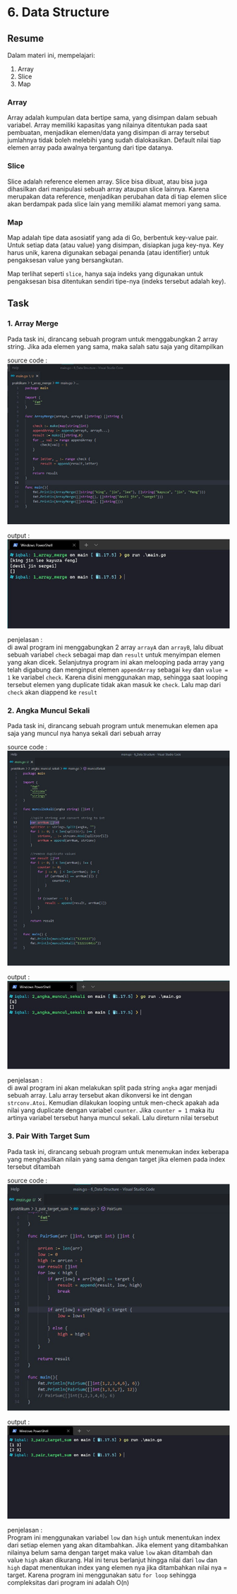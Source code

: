 # 6. Data Structure

## Resume
Dalam materi ini, mempelajari:
1. Array
2. Slice
3. Map

### Array
Array adalah kumpulan data bertipe sama, yang disimpan dalam sebuah variabel. Array memiliki kapasitas yang nilainya ditentukan pada saat pembuatan, menjadikan elemen/data yang disimpan di array tersebut jumlahnya tidak boleh melebihi yang sudah dialokasikan. Default nilai tiap elemen array pada awalnya tergantung dari tipe datanya. 

### Slice
Slice adalah reference elemen array. Slice bisa dibuat, atau bisa juga dihasilkan dari manipulasi sebuah array ataupun slice lainnya. Karena merupakan data reference, menjadikan perubahan data di tiap elemen slice akan berdampak pada slice lain yang memiliki alamat memori yang sama.

### Map
Map adalah tipe data asosiatif yang ada di Go, berbentuk key-value pair. Untuk setiap data (atau value) yang disimpan, disiapkan juga key-nya. Key harus unik, karena digunakan sebagai penanda (atau identifier) untuk pengaksesan value yang bersangkutan.

Map terlihat seperti `slice`, hanya saja indeks yang digunakan untuk pengaksesan bisa ditentukan sendiri tipe-nya (indeks tersebut adalah key).

## Task
### 1. Array Merge
Pada task ini, dirancang sebuah program untuk menggabungkan 2 array string. Jika ada elemen yang sama, maka salah satu saja yang ditampilkan

source code :  
![array-merge](./screenshots/1_array_merge_code.jpg) 

output :  
![array-merge](./screenshots/1_array_merge_hasil.jpg) 

penjelasan :  
di awal program ini menggabungkan 2 array `arrayA` dan `arrayB`, lalu dibuat sebuah variabel `check` sebagai map dan `result` untuk menyimpan elemen yang akan dicek. Selanjutnya program ini akan melooping pada array yang telah digabung dan menginput elemen `appendArray` sebagai `key` dan `value = 1` ke variabel `check`. Karena disini menggunakan map, sehingga saat looping tersebut elemen yang duplicate tidak akan masuk ke `check`. Lalu map dari `check` akan diappend ke `result`

### 2. Angka Muncul Sekali
Pada task ini, dirancang sebuah program untuk menemukan elemen apa saja yang muncul nya hanya sekali dari sebuah array

source code :  
![munculsekali](./screenshots/2_munculSekali_code.jpg)

output :  
![munculsekali](./screenshots/2_munculSekali_hasil.jpg)

penjelasan :   
di awal program ini akan melakukan split pada string `angka` agar menjadi sebuah array. Lalu array tersebut akan dikonversi ke int dengan `strconv.Atoi`. Kemudian dilakukan looping untuk men-check apakah ada nilai yang duplicate dengan variabel `counter`. Jika `counter = 1` maka itu artinya variabel tersebut hanya muncul sekali. Lalu direturn nilai tersebut

### 3. Pair With Target Sum
Pada task ini, dirancang sebuah program untuk menemukan index keberapa yang menghasilkan nilain yang sama dengan target jika elemen pada index tersebut ditambah

source code :  
![pairTarget](./screenshots/3_pair_target_code.jpg)

output :  
![pairTarget](./screenshots/3_pair_target_hasil.jpg)

penjelasan :   
Program ini menggunakan variabel `low` dan `high` untuk menentukan index dari setiap elemen yang akan ditambahkan. Jika element yang ditambahkan nilainya belum sama dengan target maka value `low` akan ditambah dan value `high` akan dikurang. Hal ini terus berlanjut hingga nilai dari `low` dan `high` dapat menentukan index yang elemen nya jika ditambahkan nilai nya = target. Karena program ini menggunakan satu `for loop` sehingga compleksitas dari program ini adalah O(n)

